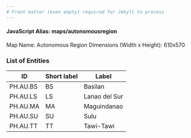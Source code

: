 ```yaml
---
# Front matter (even empty) required for Jekyll to process
---
```


#### JavaScript Alias: maps/autonomousregion

Map Name: Autonomous Region
Dimensions (Width x Height): 610x570





### List of Entities

ID | Short label | Label
---|---|---|
PH.AU.BS | BS | Basilan
PH.AU.LS | LS | Lanao del Sur
PH.AU.MA | MA | Maguindanao
PH.AU.SU | SU | Sulu		
PH.AU.TT | TT | Tawi-Tawi